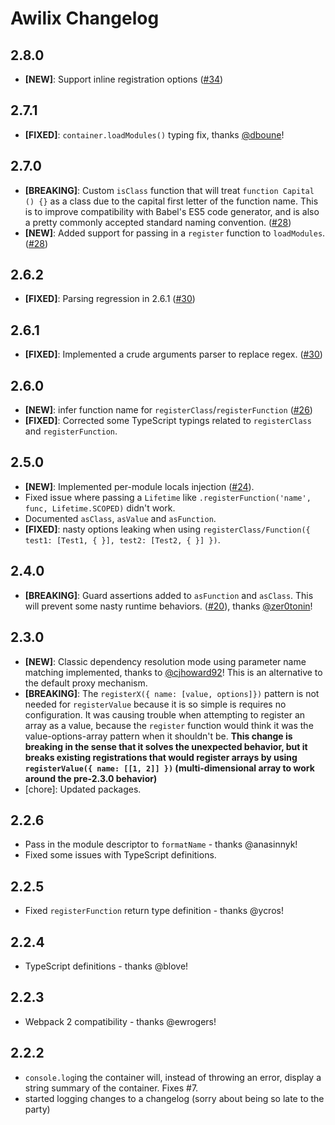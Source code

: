 # Awilix Changelog

## 2.8.0

* **[NEW]**: Support inline registration options ([#34](https://github.com/jeffijoe/awilix/issues/34))

## 2.7.1

* **[FIXED]**: `container.loadModules()` typing fix, thanks [@dboune](https://github.com/dboune)!

## 2.7.0

* **[BREAKING]**: Custom `isClass` function that will treat `function Capital () {}` as a class due to the capital first letter of the function name. This is to improve compatibility with Babel's ES5 code generator, and is also a pretty commonly accepted standard naming convention. ([#28](https://github.com/jeffijoe/awilix/issues/28))
* **[NEW]**: Added support for passing in a `register` function to `loadModules`. ([#28](https://github.com/jeffijoe/awilix/issues/28))

## 2.6.2

* **[FIXED]**: Parsing regression in 2.6.1 ([#30](https://github.com/jeffijoe/awilix/issues/30))

## 2.6.1

* **[FIXED]**: Implemented a crude arguments parser to replace regex. ([#30](https://github.com/jeffijoe/awilix/issues/30))

## 2.6.0

* **[NEW]**: infer function name for `registerClass`/`registerFunction` ([#26](https://github.com/jeffijoe/awilix/issues/26))
* **[FIXED]**: Corrected some TypeScript typings related to `registerClass` and `registerFunction`.

## 2.5.0

* **[NEW]**: Implemented per-module locals injection ([#24](https://github.com/jeffijoe/awilix/issues/24)).
* Fixed issue where passing a `Lifetime` like `.registerFunction('name', func, Lifetime.SCOPED)` didn't work.
* Documented `asClass`, `asValue` and `asFunction`.
* **[FIXED]**: nasty options leaking when using `registerClass/Function({ test1: [Test1, { }], test2: [Test2, { }] })`.

## 2.4.0

* **[BREAKING]**: Guard assertions added to `asFunction` and `asClass`. This will prevent some nasty runtime behaviors. ([#20](https://github.com/jeffijoe/awilix/issues/20)), thanks [@zer0tonin](https://github.com/zer0tonin)!

## 2.3.0

* **[NEW]**: Classic dependency resolution mode using parameter name matching implemented, thanks to [@cjhoward92](https://github.com/jeffijoe/awilix/pull/21)! This is an alternative to the default proxy mechanism.
* **[BREAKING]**: The `registerX({ name: [value, options]})` pattern is not needed for `registerValue` because it is so simple is requires no configuration. It was causing trouble when attempting to register an array as a value, because the `register` function would think it was the value-options-array pattern when it shouldn't be. **This change is breaking in the sense that it solves the unexpected behavior, but it breaks existing registrations that would register arrays by using `registerValue({ name: [[1, 2]] })` (multi-dimensional array to work around the pre-2.3.0 behavior)**
* [chore]: Updated packages.

## 2.2.6

* Pass in the module descriptor to `formatName` - thanks @anasinnyk!
* Fixed some issues with TypeScript definitions.

## 2.2.5

* Fixed `registerFunction` return type definition - thanks @ycros!

## 2.2.4

* TypeScript definitions - thanks @blove!

## 2.2.3

* Webpack 2 compatibility - thanks @ewrogers!

## 2.2.2

* `console.log`ing the container will, instead of throwing an error, display a string summary of the container. Fixes #7.
* started logging changes to a changelog (sorry about being so late to the party)
